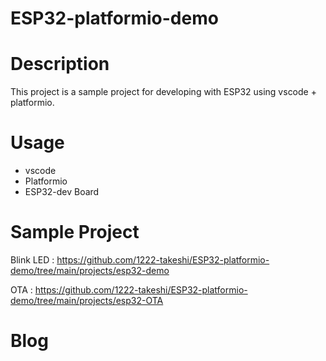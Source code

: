 # ESP32-platformio-demo
# Description 
This project is a sample project for developing with ESP32 using vscode + platformio.

# Usage
- vscode
- Platformio
- ESP32-dev Board

# Sample Project
Blink LED : https://github.com/1222-takeshi/ESP32-platformio-demo/tree/main/projects/esp32-demo

OTA : https://github.com/1222-takeshi/ESP32-platformio-demo/tree/main/projects/esp32-OTA
# Blog
